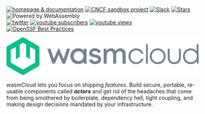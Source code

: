 [![homepage & documentation](https://img.shields.io/website?logo=wasmcloud&label=Homepage%20and%20Documentation&url=https%3A%2F%2Fwasmcloud.com)](https://wasmcloud.com)
[![CNCF sandbox project](https://img.shields.io/website?logo=cncf&label=CNCF%20Sandbox%20Project&url=https://landscape.cncf.io/?selected=wasm-cloud)](https://landscape.cncf.io/?selected=wasm-cloud)
[![Slack](https://img.shields.io/badge/wasmCloud-slack-green?logo=slack&color=00C389)](https://slack.wasmcloud.com)
[![Stars](https://img.shields.io/github/stars/wasmcloud?logo=wasmcloud&color=gold&label=wasmCloud%20Org%20Stars)](https://github.com/wasmcloud/)
![Powered by WebAssembly](https://img.shields.io/badge/powered%20by-WebAssembly-orange.svg?logo=webassembly&logoColor=white)<br />
[![twitter](https://img.shields.io/twitter/follow/wasmcloud?style=social)](https://twitter.com/wasmcloud)
[![youtube subscribers](https://img.shields.io/youtube/channel/subscribers/UCmZVIWGxkudizD1Z1and5JA?style=social)](https://youtube.com/wasmcloud)
[![youtube views](https://img.shields.io/youtube/channel/views/UCmZVIWGxkudizD1Z1and5JA?style=social)](https://youtube.com/wasmcloud)
[![OpenSSF Best Practices](https://bestpractices.coreinfrastructure.org/projects/6363/badge)](https://bestpractices.coreinfrastructure.org/projects/6363)

![wasmCloud logo](https://raw.githubusercontent.com/wasmCloud/branding/main/02.Horizontal%20Version/Pixel/PNG/Wasmcloud.Logo-Hrztl_Color.png)

wasmCloud lets you focus on shipping _features_. Build secure, portable, re-usable components called **_actors_** and get rid of the headaches that come from being smothered by boilerplate, dependency hell, tight coupling, and making design decisions mandated by your infrastructure.
